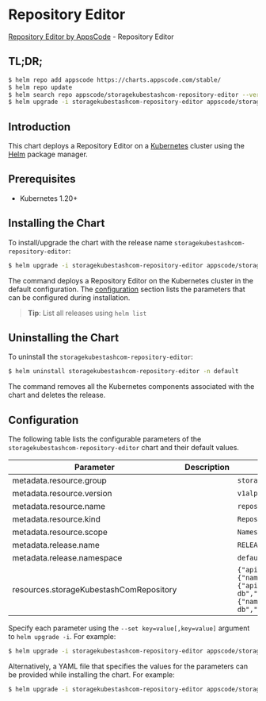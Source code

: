 # Repository Editor

[Repository Editor by AppsCode](https://appscode.com) - Repository Editor

## TL;DR;

```bash
$ helm repo add appscode https://charts.appscode.com/stable/
$ helm repo update
$ helm search repo appscode/storagekubestashcom-repository-editor --version=v0.26.0
$ helm upgrade -i storagekubestashcom-repository-editor appscode/storagekubestashcom-repository-editor -n default --create-namespace --version=v0.26.0
```

## Introduction

This chart deploys a Repository Editor on a [Kubernetes](http://kubernetes.io) cluster using the [Helm](https://helm.sh) package manager.

## Prerequisites

- Kubernetes 1.20+

## Installing the Chart

To install/upgrade the chart with the release name `storagekubestashcom-repository-editor`:

```bash
$ helm upgrade -i storagekubestashcom-repository-editor appscode/storagekubestashcom-repository-editor -n default --create-namespace --version=v0.26.0
```

The command deploys a Repository Editor on the Kubernetes cluster in the default configuration. The [configuration](#configuration) section lists the parameters that can be configured during installation.

> **Tip**: List all releases using `helm list`

## Uninstalling the Chart

To uninstall the `storagekubestashcom-repository-editor`:

```bash
$ helm uninstall storagekubestashcom-repository-editor -n default
```

The command removes all the Kubernetes components associated with the chart and deletes the release.

## Configuration

The following table lists the configurable parameters of the `storagekubestashcom-repository-editor` chart and their default values.

|                Parameter                | Description |                                                                                                                                                                                                     Default                                                                                                                                                                                                      |
|-----------------------------------------|-------------|------------------------------------------------------------------------------------------------------------------------------------------------------------------------------------------------------------------------------------------------------------------------------------------------------------------------------------------------------------------------------------------------------------------|
| metadata.resource.group                 |             | <code>storage.kubestash.com</code>                                                                                                                                                                                                                                                                                                                                                                               |
| metadata.resource.version               |             | <code>v1alpha1</code>                                                                                                                                                                                                                                                                                                                                                                                            |
| metadata.resource.name                  |             | <code>repositories</code>                                                                                                                                                                                                                                                                                                                                                                                        |
| metadata.resource.kind                  |             | <code>Repository</code>                                                                                                                                                                                                                                                                                                                                                                                          |
| metadata.resource.scope                 |             | <code>Namespaced</code>                                                                                                                                                                                                                                                                                                                                                                                          |
| metadata.release.name                   |             | <code>RELEASE-NAME</code>                                                                                                                                                                                                                                                                                                                                                                                        |
| metadata.release.namespace              |             | <code>default</code>                                                                                                                                                                                                                                                                                                                                                                                             |
| resources.storageKubestashComRepository |             | <code>{"apiVersion":"storage.kubestash.com/v1alpha1","kind":"Repository","metadata":{"name":"ace-repo","namespace":"demo"},"spec":{"appRef":{"apiGroup":"kubedb.com","kind":"Postgres","name":"ace-db","namespace":"ace"},"deletionPolicy":"Delete","encryptionSecret":{"name":"default-encryption-secret","namespace":"stash"},"path":"ace/ace-db","storageRef":{"name":"default","namespace":"stash"}}}</code> |


Specify each parameter using the `--set key=value[,key=value]` argument to `helm upgrade -i`. For example:

```bash
$ helm upgrade -i storagekubestashcom-repository-editor appscode/storagekubestashcom-repository-editor -n default --create-namespace --version=v0.26.0 --set metadata.resource.group=storage.kubestash.com
```

Alternatively, a YAML file that specifies the values for the parameters can be provided while
installing the chart. For example:

```bash
$ helm upgrade -i storagekubestashcom-repository-editor appscode/storagekubestashcom-repository-editor -n default --create-namespace --version=v0.26.0 --values values.yaml
```
